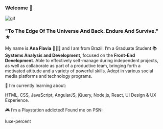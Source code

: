 ### Welcome  👋

![gif](https://camo.githubusercontent.com/be4a7c7aaf8cf55dc5f63e091486489f531b23cbae511f13d39275ae1098bb2b/68747470733a2f2f6d656469612e74656e6f722e636f6d2f696d616765732f32643534303365613331303463313861336535313539613632393661663163632f74656e6f722e676966)

### "To The Edge Of The Universe And Back. Endure And Survive." ★

My name is  **Ana Flavia** 👩🏻‍💻 and I am from Brazil. I’m a Graduate Student  📚  **Systems Analysis and Development**, focused on the  **Front-End Development**. Able to effectively self-manage during independent projects, as well as collaborate as part of a productive team, bringing forth a motivated attitude and a variety of powerful skills. Adept in various social media platforms and technology programs.

🌱  I’m currently learning about:

HTML, CSS, JavaScript, AngularJS, jQuery, Node.js, React, UI Design & UX Experience.

🎮  I’m a Playstation addicted! Found me on PSN:

luxe-percent

<!--
**luxepercent/luxepercent** is a ✨ _special_ ✨ repository because its `README.md` (this file) appears on your GitHub profile.

Here are some ideas to get you started:

- 🔭 I’m currently working on ...
- 🌱 I’m currently learning ...
- 👯 I’m looking to collaborate on ...
- 🤔 I’m looking for help with ...
- 💬 Ask me about ...
- 📫 How to reach me: ...
- 😄 Pronouns: ...
- ⚡ Fun fact: ...
-->

